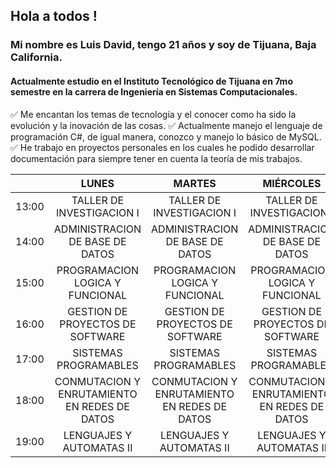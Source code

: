 ## Hola a todos !

### Mi nombre es Luis David, tengo 21 años y soy de Tijuana, Baja California.
#### Actualmente estudio en el Instituto Tecnológico de Tijuana en 7mo semestre en la carrera de Ingeniería en Sistemas Computacionales.

✅ Me encantan los temas de tecnología y el conocer como ha sido la evolución y la inovación de las cosas.
✅ Actualmente manejo el lenguaje de programación C#, de igual manera, conozco y manejo lo básico de MySQL.
✅ He trabajo en proyectos personales en los cuales he podido desarrollar documentación para siempre tener en cuenta la teoría de mis trabajos.

|       |                     LUNES                    |                    MARTES                    |                   MIÉRCOLES                  |                    JUEVES                    |                    VIERNES                   |
|-------|:--------------------------------------------:|:--------------------------------------------:|:--------------------------------------------:|:--------------------------------------------:|:--------------------------------------------:|
| 13:00 |           TALLER DE INVESTIGACION I          |           TALLER DE INVESTIGACION I          |           TALLER DE INVESTIGACION I          |           TALLER DE INVESTIGACION I          |                                              |
| 14:00 |        ADMINISTRACION DE BASE DE DATOS       |        ADMINISTRACION DE BASE DE DATOS       |        ADMINISTRACION DE BASE DE DATOS       |        ADMINISTRACION DE BASE DE DATOS       |        ADMINISTRACION DE BASE DE DATOS       |
| 15:00 |        PROGRAMACION LOGICA Y FUNCIONAL       |        PROGRAMACION LOGICA Y FUNCIONAL       |        PROGRAMACION LOGICA Y FUNCIONAL       |        PROGRAMACION LOGICA Y FUNCIONAL       |                                              |
| 16:00 |       GESTION DE PROYECTOS DE SOFTWARE       |       GESTION DE PROYECTOS DE SOFTWARE       |       GESTION DE PROYECTOS DE SOFTWARE       |       GESTION DE PROYECTOS DE SOFTWARE       |       GESTION DE PROYECTOS DE SOFTWARE       |
| 17:00 |             SISTEMAS PROGRAMABLES            |             SISTEMAS PROGRAMABLES            |             SISTEMAS PROGRAMABLES            |             SISTEMAS PROGRAMABLES            |                                              |
| 18:00 | CONMUTACION Y ENRUTAMIENTO EN REDES DE DATOS | CONMUTACION Y ENRUTAMIENTO EN REDES DE DATOS | CONMUTACION Y ENRUTAMIENTO EN REDES DE DATOS | CONMUTACION Y ENRUTAMIENTO EN REDES DE DATOS | CONMUTACION Y ENRUTAMIENTO EN REDES DE DATOS |
| 19:00 |           LENGUAJES Y AUTOMATAS II           |           LENGUAJES Y AUTOMATAS II           |           LENGUAJES Y AUTOMATAS II           |           LENGUAJES Y AUTOMATAS II           |           LENGUAJES Y AUTOMATAS II           |
